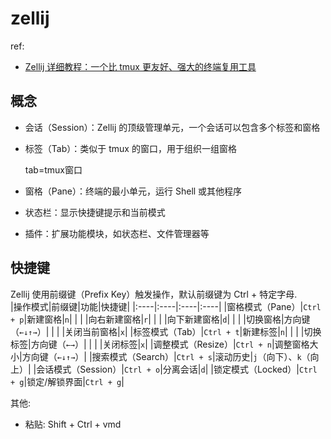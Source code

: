 # zellij
ref:
- [Zellij 详细教程：一个比 tmux 更友好、强大的终端复用工具](https://blog.csdn.net/2301_79518550/article/details/147495379)

## 概念
- 会话（Session）：Zellij 的顶级管理单元，一个会话可以包含多个标签和窗格
- 标签（Tab）：类似于 tmux 的窗口，用于组织一组窗格

    tab=tmux窗口
- 窗格（Pane）：终端的最小单元，运行 Shell 或其他程序
- 状态栏：显示快捷键提示和当前模式
- 插件：扩展功能模块，如状态栏、文件管理器等

## 快捷键
Zellij 使用前缀键（Prefix Key）触发操作，默认前缀键为 Ctrl + 特定字母.    
|操作模式|前缀键|功能|快捷键|
|:----|:----|:----|:----|
|窗格模式（Pane）|`Ctrl + p`|新建窗格|`n`|
| | |向右新建窗格|`r`|
| | |向下新建窗格|`d`|
| | |切换窗格|方向键（`←↓↑→`）|
| | |关闭当前窗格|`x`|
|标签模式（Tab）|`Ctrl + t`|新建标签|`n`|
| | |切换标签|方向键（`←→`）|
| | |关闭标签|`x`|
|调整模式（Resize）|`Ctrl + n`|调整窗格大小|方向键（`←↓↑→`）|
|搜索模式（Search）|`Ctrl + s`|滚动历史|`j`（向下）、`k`（向上）|
|会话模式（Session）|`Ctrl + o`|分离会话|`d`|
|锁定模式（Locked）|`Ctrl + g`|锁定/解锁界面|`Ctrl + g`|

其他:
- 粘贴: Shift + Ctrl + vmd